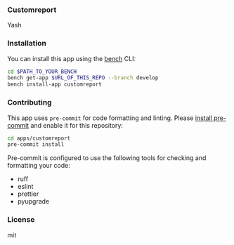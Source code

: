 ### Customreport

Yash

### Installation

You can install this app using the [bench](https://github.com/frappe/bench) CLI:

```bash
cd $PATH_TO_YOUR_BENCH
bench get-app $URL_OF_THIS_REPO --branch develop
bench install-app customreport
```

### Contributing

This app uses `pre-commit` for code formatting and linting. Please [install pre-commit](https://pre-commit.com/#installation) and enable it for this repository:

```bash
cd apps/customreport
pre-commit install
```

Pre-commit is configured to use the following tools for checking and formatting your code:

- ruff
- eslint
- prettier
- pyupgrade

### License

mit
